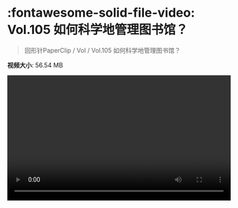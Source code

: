 # :fontawesome-solid-file-video: Vol.105 如何科学地管理图书馆？

> 回形针PaperClip / Vol / Vol.105 如何科学地管理图书馆？

**视频大小**: 56.54 MB

<video id="V-90160321d1d2afc0d73fa13f67e12998" width="512" height="288" preload="none" playsinline webkit-playsinline></video>